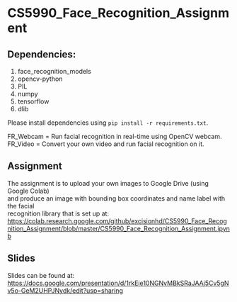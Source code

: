 # CS5990_Face_Recognition_Assignment
## Dependencies:
1. face_recognition_models
2. opencv-python
3. PIL
4. numpy
5. tensorflow
6. dlib

Please install dependencies using `pip install -r requirements.txt`.

FR_Webcam = Run facial recognition in real-time using OpenCV webcam.  
FR_Video = Convert your own video and run facial recognition on it.

## Assignment
The assignment is to upload your own images to Google Drive (using Google Colab)  
and produce an image with bounding box coordinates and name label with the facial  
recognition library that is set up at:  
https://colab.research.google.com/github/excisionhd/CS5990_Face_Recognition_Assignment/blob/master/CS5990_Face_Recognition_Assignment.ipynb

## Slides
Slides can be found at:  
https://docs.google.com/presentation/d/1rkEie10NGNvMBkSRaJAAj5Cv5gNv5o-GeM2UHPJNydk/edit?usp=sharing
